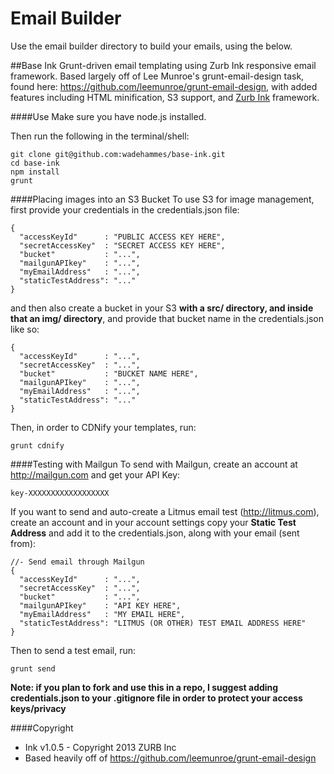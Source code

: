 # Email Builder
Use the email builder directory to build your emails, using the below.

##Base Ink
Grunt-driven email templating using Zurb Ink responsive email framework. Based largely off of Lee Munroe's grunt-email-design task, found here: https://github.com/leemunroe/grunt-email-design, with added features including HTML minification, S3 support, and <a href="http://zurb.com/ink">Zurb Ink</a> framework.

####Use
Make sure you have node.js installed.

Then run the following in the terminal/shell:
```
git clone git@github.com:wadehammes/base-ink.git
cd base-ink
npm install
grunt
```

####Placing images into an S3 Bucket
To use S3 for image management, first provide your credentials in the credentials.json file:

```
{
  "accessKeyId"      : "PUBLIC ACCESS KEY HERE",
  "secretAccessKey"  : "SECRET ACCESS KEY HERE",
  "bucket"           : "...",
  "mailgunAPIkey"    : "...",
  "myEmailAddress"   : "...",
  "staticTestAddress": "..."
}
```

and then also create a bucket in your S3 <b>with a src/ directory, and inside that an img/ directory</b>, and provide that bucket name in the credentials.json like so:

```
{
  "accessKeyId"      : "...",
  "secretAccessKey"  : "...",
  "bucket"           : "BUCKET NAME HERE",
  "mailgunAPIkey"    : "...",
  "myEmailAddress"   : "...",
  "staticTestAddress": "..."
}
```

Then, in order to CDNify your templates, run:
```
grunt cdnify
```

####Testing with Mailgun
To send with Mailgun, create an account at http://mailgun.com and get your API Key:
```
key-XXXXXXXXXXXXXXXXXX
```

If you want to send and auto-create a Litmus email test (http://litmus.com), create an account and in your account settings copy your <b>Static Test Address</b> and add it to the credentials.json, along with your email (sent from):

```
//- Send email through Mailgun
{
  "accessKeyId"      : "...",
  "secretAccessKey"  : "...",
  "bucket"           : "...",
  "mailgunAPIkey"    : "API KEY HERE",
  "myEmailAddress"   : "MY EMAIL HERE",
  "staticTestAddress": "LITMUS (OR OTHER) TEST EMAIL ADDRESS HERE"
}
```

Then to send a test email, run:
```
grunt send
```

<b>Note: if you plan to fork and use this in a repo, I suggest adding credentials.json to your .gitignore file in order to protect your access keys/privacy</b>

####Copyright
* Ink v1.0.5 - Copyright 2013 ZURB Inc
* Based heavily off of https://github.com/leemunroe/grunt-email-design

